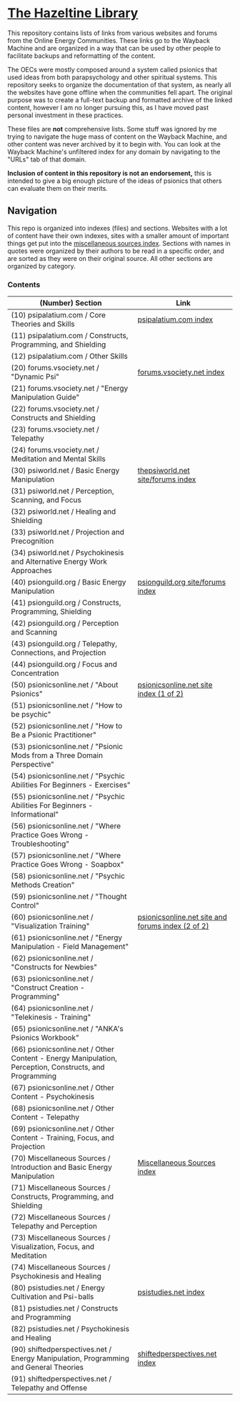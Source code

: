 # [The Hazeltine Library](https://github.com/libhazeltine/libhazeltine)

This repository contains lists of links from various websites and forums from the Online Energy Communities. 
These links go to the Wayback Machine and are organized in a way that can be used by other people to facilitate backups and reformatting of the content.

The OECs were mostly composed around a system called psionics that used ideas from both parapsychology and other spiritual systems. This repository seeks to organize the documentation of that system, as nearly all the websites have gone offline when the communities fell apart.
The original purpose was to create a full-text backup and formatted archive of the linked content, however I am no longer pursuing this, as I have moved past personal investment in these practices.

These files are **not** comprehensive lists. Some stuff was ignored by me trying to navigate the huge mass of content on the Wayback Machine, and other content was never archived by it to begin with. 
You can look at the Wayback Machine's unfiltered index for any domain by navigating to the "URLs" tab of that domain.

**Inclusion of content in this repository is not an endorsement,** this is intended to give a big enough picture of the ideas of psionics that others can evaluate them on their merits.

## Navigation
This repo is organized into indexes (files) and sections. 
Websites with a lot of content have their own indexes, sites with a smaller amount of important things get put into the [miscellaneous sources index](./index-70-miscellaneous.md).
Sections with names in quotes were organized by their authors to be read in a specific order, and are sorted as they were on their original source. All other sections are organized by category.

### Contents
| (Number) Section | Link |
| ---------------- | ---- |
| (10) psipalatium.com / Core Theories and Skills | [psipalatium.com index](./index-10-psipalatium.md)
| (11) psipalatium.com / Constructs, Programming, and Shielding | 
| (12) psipalatium.com / Other Skills | 
| (20) forums.vsociety.net / "Dynamic Psi" | [forums.vsociety.net index](./index-20-vsociety-forums.md)
| (21) forums.vsociety.net / "Energy Manipulation Guide" |
| (22) forums.vsociety.net / Constructs and Shielding |
| (23) forums.vsociety.net / Telepathy |
| (24) forums.vsociety.net / Meditation and Mental Skills  |
| (30) psiworld.net / Basic Energy Manipulation | [thepsiworld.net site/forums index](./index-30-thepsiworld.md)
| (31) psiworld.net / Perception, Scanning, and Focus |
| (32) psiworld.net / Healing and Shielding |
| (33) psiworld.net / Projection and Precognition |
| (34) psiworld.net / Psychokinesis and Alternative Energy Work Approaches |
| (40) psionguild.org / Basic Energy Manipulation | [psionguild.org site/forums index](./index-40-psionguild.md)
| (41) psionguild.org / Constructs, Programming, Shielding | 
| (42) psionguild.org / Perception and Scanning | 
| (43) psionguild.org / Telepathy, Connections, and Projection | 
| (44) psionguild.org / Focus and Concentration | 
| (50) psionicsonline.net / "About Psionics" | [psionicsonline.net site index (1 of 2)](./index-50-psionicsonline.md)
| (51) psionicsonline.net / "How to be psychic" |
| (52) psionicsonline.net / "How to Be a Psionic Practitioner" |
| (53) psionicsonline.net / "Psionic Mods from a Three Domain Perspective" |
| (54) psionicsonline.net / "Psychic Abilities For Beginners - Exercises" |
| (55) psionicsonline.net / "Psychic Abilities For Beginners - Informational" |
| (56) psionicsonline.net / "Where Practice Goes Wrong - Troubleshooting" |
| (57) psionicsonline.net / "Where Practice Goes Wrong - Soapbox" |
| (58) psionicsonline.net / "Psychic Methods Creation" |
| (59) psionicsonline.net / "Thought Control" |
| (60) psionicsonline.net / "Visualization Training" | [psionicsonline.net site and forums index (2 of 2)](./index-60-psionicsonline.md)
| (61) psionicsonline.net / "Energy Manipulation - Field Management" | 
| (62) psionicsonline.net / "Constructs for Newbies" | 
| (63) psionicsonline.net / "Construct Creation - Programming" | 
| (64) psionicsonline.net / "Telekinesis - Training" | 
| (65) psionicsonline.net / "ANKA's Psionics Workbook" | 
| (66) psionicsonline.net / Other Content - Energy Manipulation, Perception, Constructs, and Programming | 
| (67) psionicsonline.net / Other Content - Psychokinesis | 
| (68) psionicsonline.net / Other Content - Telepathy | 
| (69) psionicsonline.net / Other Content - Training, Focus, and Projection | 
| (70) Miscellaneous Sources / Introduction and Basic Energy Manipulation | [Miscellaneous Sources index](./index-70-miscellaneous.md)
| (71) Miscellaneous Sources / Constructs, Programming, and Shielding | 
| (72) Miscellaneous Sources / Telepathy and Perception | 
| (73) Miscellaneous Sources / Visualization, Focus, and Meditation | 
| (74) Miscellaneous Sources / Psychokinesis and Healing | 
| (80) psistudies.net / Energy Cultivation and Psi-balls | [psistudies.net index](./index-80-psistudies.md)
| (81) psistudies.net / Constructs and Programming | 
| (82) psistudies.net / Psychokinesis and Healing | 
| (90) shiftedperspectives.net / Energy Manipulation, Programming and General Theories | [shiftedperspectives.net index](./index-90-shiftedperspectives.md)
| (91) shiftedperspectives.net / Telepathy and Offense | 